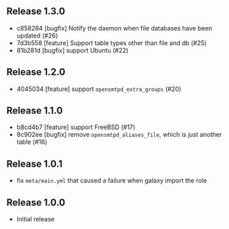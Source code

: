 ## Release 1.3.0

* c858284 [bugfix] Notify the daemon when file databases have been updated (#26)
* 7d3b558 [feature] Support table types other than file and db (#25)
* 81b281d [bugfix] support Ubuntu (#22)

## Release 1.2.0

* 4045034 [feature] support `opensmtpd_extra_groups` (#20)

## Release 1.1.0

* b8cd4b7 [feature] support FreeBSD (#17)
* 8c902ee [bugfix] remove `opensmtpd_aliases_file`, which is just another table (#16)

## Release 1.0.1

* fix `meta/main.yml` that caused a failure when galaxy import the role

## Release 1.0.0

* Initial release
